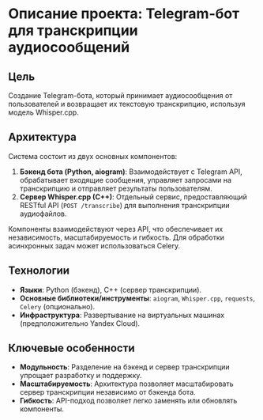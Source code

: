 # Описание проекта: Telegram-бот для транскрипции аудиосообщений

## Цель

Создание Telegram-бота, который принимает аудиосообщения от пользователей и возвращает их текстовую транскрипцию, используя модель Whisper.cpp.

## Архитектура

Система состоит из двух основных компонентов:

1.  **Бэкенд бота (Python, aiogram)**: Взаимодействует с Telegram API, обрабатывает входящие сообщения, управляет запросами на транскрипцию и отправляет результаты пользователям.
2.  **Сервер Whisper.cpp (C++)**: Отдельный сервис, предоставляющий RESTful API (`POST /transcribe`) для выполнения транскрипции аудиофайлов.

Компоненты взаимодействуют через API, что обеспечивает их независимость, масштабируемость и гибкость. Для обработки асинхронных задач может использоваться Celery.

## Технологии

-   **Языки**: Python (бэкенд), C++ (сервер транскрипции).
-   **Основные библиотеки/инструменты**: `aiogram`, `Whisper.cpp`, `requests`, `Celery` (опционально).
-   **Инфраструктура**: Развертывание на виртуальных машинах (предположительно Yandex Cloud).

## Ключевые особенности

-   **Модульность**: Разделение на бэкенд и сервер транскрипции упрощает разработку и поддержку.
-   **Масштабируемость**: Архитектура позволяет масштабировать сервер транскрипции независимо от бэкенда бота.
-   **Гибкость**: API-подход позволяет легко заменять или обновлять компоненты.
